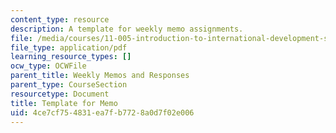 ```yaml
---
content_type: resource
description: A template for weekly memo assignments.
file: /media/courses/11-005-introduction-to-international-development-spring-2015/4ce7cf754831ea7fb7728a0d7f02e006_MIT11_005S15_assign-memo.pdf
file_type: application/pdf
learning_resource_types: []
ocw_type: OCWFile
parent_title: Weekly Memos and Responses
parent_type: CourseSection
resourcetype: Document
title: Template for Memo
uid: 4ce7cf75-4831-ea7f-b772-8a0d7f02e006
---
```

